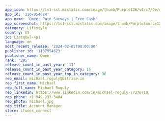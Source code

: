 ```yaml
---
app_icon: https://is1-ssl.mzstatic.com/image/thumb/Purple126/v4/c7/0e/c6/c70ec652-5a0f-3f8b-e3a6-033e56cf7578/AppIcon-1x_U007emarketing-0-7-0-85-220.png/1024x1024bb.png
app_id: '1107954624'
app_name: 'Qmee: Paid Surveys | Free Cash'
app_screenshot: https://is1-ssl.mzstatic.com/image/thumb/PurpleSource126/v4/48/69/27/4869275e-0301-ac0c-167c-a304175ab46d/dda291e9-cfaa-4a48-a77a-d1d799fe0e8b_1284_x_2778_px_-_Portrait_Panel_1__U2013_1.png/1284x2778bb.png
category: Lifestyle
country: US
id: LzatqUwl-4p1
language: en
most_recent_release: '2024-02-05T00:00:00'
publisher_id: '1107954623'
publisher_name: Qmee
rank: '205'
release_count_in_past_year: '11'
release_count_in_past_year_category: 16
release_count_in_past_year_top_in_category: 36
rep_email: michael.roguly@bitrise.io
rep_first_name: Michael
rep_full_name: Michael Roguly
rep_linkedin: https://www.linkedin.com/in/michael-roguly-77376710
rep_phone: +1 949-233-3404
rep_photo: michael.jpg
rep_title: Account Manager
store: itunes_connect
---
```

